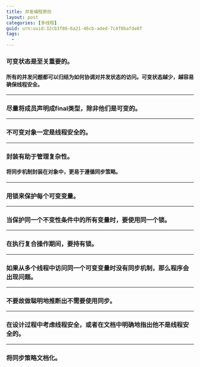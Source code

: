 ```yaml
---
title: 并发编程原则
layout: post
categories: [多线程]
guid: urn:uuid:32cb3f86-6a21-46cb-aded-7c4f0bafde8f
tags:
  - 
---
```


### 可变状态是至关重要的。
#### 所有的并发问题都可以归结为如何协调对并发状态的访问。可变状态越少，越容易确保线程安全。
--------------------------
### 尽量将成员声明成final类型，除非他们是可变的。
--------------------------
### 不可变对象一定是线程安全的。
--------------------------
### 封装有助于管理复杂性。
#### 将同步机制封装在对象中，更易于遵循同步策略。
--------------------------
### 用锁来保护每个可变变量。
--------------------------
### 当保护同一个不变性条件中的所有变量时，要使用同一个锁。
--------------------------
### 在执行复合操作期间，要持有锁。
--------------------------
### 如果从多个线程中访问同一个可变变量时没有同步机制，那么程序会出现问题。
--------------------------
### 不要故做聪明地推断出不需要使用同步。
--------------------------
### 在设计过程中考虑线程安全，或者在文档中明确地指出他不是线程安全的。
--------------------------
### 将同步策略文档化。 
